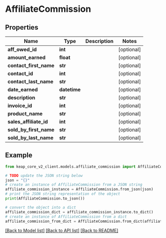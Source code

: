 # AffiliateCommission


## Properties

Name | Type | Description | Notes
------------ | ------------- | ------------- | -------------
**aff_owed_id** | **int** |  | [optional] 
**amount_earned** | **float** |  | [optional] 
**contact_first_name** | **str** |  | [optional] 
**contact_id** | **int** |  | [optional] 
**contact_last_name** | **str** |  | [optional] 
**date_earned** | **datetime** |  | [optional] 
**description** | **str** |  | [optional] 
**invoice_id** | **int** |  | [optional] 
**product_name** | **str** |  | [optional] 
**sales_affiliate_id** | **int** |  | [optional] 
**sold_by_first_name** | **str** |  | [optional] 
**sold_by_last_name** | **str** |  | [optional] 

## Example

```python
from keap_core_v2_client.models.affiliate_commission import AffiliateCommission

# TODO update the JSON string below
json = "{}"
# create an instance of AffiliateCommission from a JSON string
affiliate_commission_instance = AffiliateCommission.from_json(json)
# print the JSON string representation of the object
print(AffiliateCommission.to_json())

# convert the object into a dict
affiliate_commission_dict = affiliate_commission_instance.to_dict()
# create an instance of AffiliateCommission from a dict
affiliate_commission_from_dict = AffiliateCommission.from_dict(affiliate_commission_dict)
```
[[Back to Model list]](../README.md#documentation-for-models) [[Back to API list]](../README.md#documentation-for-api-endpoints) [[Back to README]](../README.md)


